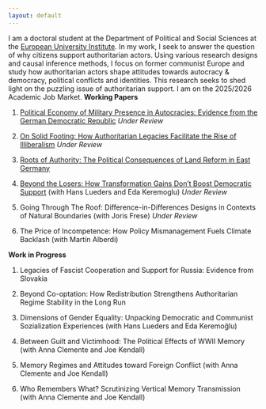 ```yaml
---
layout: default
---
```


I am a doctoral student at the Department of Political and Social Sciences at the [European University Institute](https://www.eui.eu/en/academic-units/political-and-social-sciences). In my work, I seek to answer the question of why citizens support authoritarian actors. Using various research designs and causal inference methods, I focus on former communist Europe and study how authoritarian actors shape attitudes towards autocracy & democracy, political conflicts and identities. This research seeks to shed light on the puzzling issue of authoritarian support. I am on the 2025/2026 Academic Job Market. 
**Working Papers**  

1. [Political Economy of Military Presence in Autocracies: Evidence from the German Democratic Republic](https://www.dropbox.com/scl/fi/6cqx6p02jvqzde5p0e5dn/WP_MilitaryBases.pdf?rlkey=12pokpvu31odpf8h1xidwq3rw&st=1cva293a&dl=0) *Under Review* 

2. [On Solid Footing: How Authoritarian Legacies Facilitate the Rise of Illiberalism](https://www.dropbox.com/scl/fi/kqehp083dzkhb63qoxqy4/WP_CommunistLegacy.pdf?rlkey=prd0kkj7zwath556fqws2nkc3&st=3aqra3ug&dl=0) *Under Review* 

3. [Roots of Authority: The Political Consequences of Land Reform in East Germany](https://www.dropbox.com/scl/fi/4tvexccss4rkd6c0dvm55/WP_LandReform.pdf?rlkey=nguv37932qbw85g6vgnbb5104&st=dbih3ew0&dl=0) 

4. [Beyond the Losers: How Transformation Gains Don’t Boost Democratic Support](https://www.dropbox.com/scl/fi/4dqr7t2bw6yb6jfahzgea/WP_Beyond-the-Losers.pdf?rlkey=fag6ob1413tdtvpraf7fwboo0&st=cn6wappg&dl=0) (with Hans Lueders and Eda Keremoglu) *Under Review*

5. Going Through The Roof: Difference-in-Differences Designs in Contexts of Natural Boundaries (with Joris Frese) *Under Review*

6. The Price of Incompetence: How Policy Mismanagement Fuels Climate Backlash (with Martín Alberdi)


**Work in Progress**

1. Legacies of Fascist Cooperation and Support for Russia: Evidence from Slovakia

2. Beyond Co-optation: How Redistribution Strengthens Authoritarian Regime Stability in the Long Run

3. Dimensions of Gender Equality: Unpacking Democratic and Communist Sozialization Experiences (with Hans Lueders and
Eda Keremoğlu)

4. Between Guilt and Victimhood: The Political Effects of WWII Memory (with Anna Clemente and Joe Kendall)

5. Memory Regimes and Attitudes toward Foreign Conflict (with Anna Clemente and Joe Kendall)

6. Who Remembers What? Scrutinizing Vertical Memory Transmission (with Anna Clemente and Joe Kendall)




